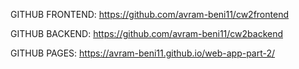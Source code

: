 GITHUB FRONTEND: https://github.com/avram-beni11/cw2frontend

GITHUB BACKEND: https://github.com/avram-beni11/cw2backend

GITHUB PAGES: https://avram-beni11.github.io/web-app-part-2/
